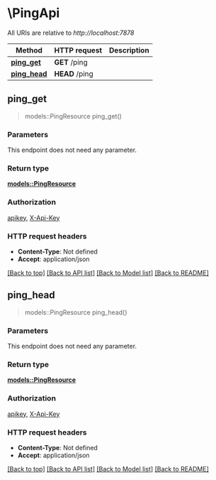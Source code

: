 # \PingApi

All URIs are relative to *http://localhost:7878*

Method | HTTP request | Description
------------- | ------------- | -------------
[**ping_get**](PingApi.md#ping_get) | **GET** /ping | 
[**ping_head**](PingApi.md#ping_head) | **HEAD** /ping | 



## ping_get

> models::PingResource ping_get()


### Parameters

This endpoint does not need any parameter.

### Return type

[**models::PingResource**](PingResource.md)

### Authorization

[apikey](../README.md#apikey), [X-Api-Key](../README.md#X-Api-Key)

### HTTP request headers

- **Content-Type**: Not defined
- **Accept**: application/json

[[Back to top]](#) [[Back to API list]](../README.md#documentation-for-api-endpoints) [[Back to Model list]](../README.md#documentation-for-models) [[Back to README]](../README.md)


## ping_head

> models::PingResource ping_head()


### Parameters

This endpoint does not need any parameter.

### Return type

[**models::PingResource**](PingResource.md)

### Authorization

[apikey](../README.md#apikey), [X-Api-Key](../README.md#X-Api-Key)

### HTTP request headers

- **Content-Type**: Not defined
- **Accept**: application/json

[[Back to top]](#) [[Back to API list]](../README.md#documentation-for-api-endpoints) [[Back to Model list]](../README.md#documentation-for-models) [[Back to README]](../README.md)

